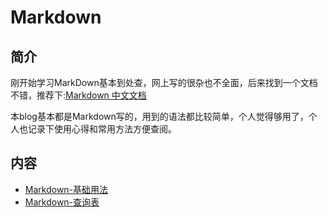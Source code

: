 # Markdown

## 简介
刚开始学习MarkDown基本到处查，网上写的很杂也不全面，后来找到一个文档不错，推荐下:[Markdown 中文文档](https://markdown-zh.readthedocs.io/en/latest/)

本blog基本都是Markdown写的，用到的语法都比较简单，个人觉得够用了，个人也记录下使用心得和常用方法方便查阅。
## 内容
- [Markdown-基础用法](https://bond-huang.github.io/huang/10-Git/02-Markdown/01-Markdown-%E5%9F%BA%E7%A1%80%E7%94%A8%E6%B3%95.html)
- [Markdown-查询表](https://bond-huang.github.io/huang/10-Git/02-Markdown/02-Markdown-%E6%9F%A5%E8%AF%A2%E8%A1%A8.html)
